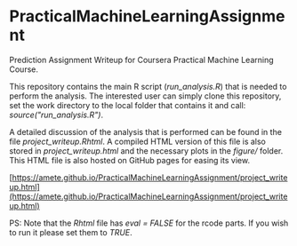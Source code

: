 # PracticalMachineLearningAssignment

Prediction Assignment Writeup for Coursera Practical Machine Learning Course.

This repository contains the main R script (*run_analysis.R*) that is needed to perform the analysis.
The interested user can simply clone this repository, set the work directory to the local folder
that contains it and call: *source("run_analysis.R")*.

A detailed discussion of the analysis that is performed can be found in the file *project_writeup.Rhtml*.
A compiled HTML version of this file is also stored in *project_writeup.html* and the necessary plots
in the *figure/* folder. This HTML file is also hosted on GitHub pages for easing its view. 

[https://amete.github.io/PracticalMachineLearningAssignment/project_writeup.html](https://amete.github.io/PracticalMachineLearningAssignment/project_writeup.html)

PS: Note that the *Rhtml* file has *eval = FALSE* for the rcode parts. If you wish to run it please
set them to *TRUE*.
